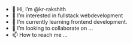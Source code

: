 - 👋 Hi, I’m @kr-rakshith
- 👀 I’m interested in fullstack webdevelopment
- 🌱 I’m currently learning frontend development.
- 💞️ I’m looking to collaborate on ...
- 📫 How to reach me ...

<!---
kr-rakshith/kr-rakshith is a ✨ special ✨ repository because its `README.md` (this file) appears on your GitHub profile.
You can click the Preview link to take a look at your changes.
--->
